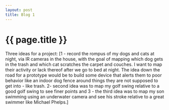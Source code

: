 ```yaml
---
layout: post
title: Blog 1
---
```


{{ page.title }}
================

<p class="meta">

Three ideas for a project: [1 - record the rompus of my dogs and cats at night, via IR cameras in the house, with the goal of mapping which dog gets in the trash and which cat scratches the carpet and couches.  I want to map their activity or lack thereof after we go to bed at night.  The idea down the road for a prototype would be to build some device that alerts them to poor behavior like an indoor dog fence around things they are not supposed to get into - like trash.  2- second idea was to map my golf swing relative to a good golf swing to see finer points and 3 - the third idea was to map my son swimming using an underwater camera and see his stroke relative to a great swimmer like Michael Phelps.]
